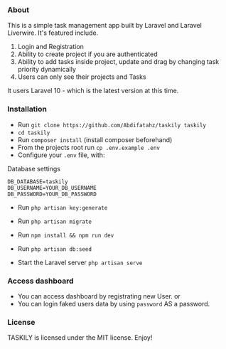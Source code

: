 ### About
This is a simple task management app built by Laravel and Laravel Liverwire.
It's featured include.

1. Login and Registration
2. Ability to create project if you are authenticated
3. Ability to add tasks inside project, update and drag by changing task priority dynamically
4. Users can only see their projects and Tasks

It users Laravel 10 - which is the latest version at this time.

### Installation
* Run `git clone https://github.com/Abdifatahz/taskily taskily`
* `cd taskily` 
* Run `composer install` (install composer beforehand)
* From the projects root run `cp .env.example .env`
* Configure your `.env` file, with:

Database settings
```
DB_DATABASE=taskily
DB_USERNAME=YOUR_DB_USERNAME
DB_PASSWORD=YOUR_DB_PASSWORD
```

* Run `php artisan key:generate`
* Run `php artisan migrate`
* Run `npm install && npm run dev`
* Run `php artisan db:seed`

* Start the Laravel server `php artisan serve`

### Access dashboard
 - You can access dashboard by registrating new User. or
 - You can login faked users data by using `password` AS a password.

### License
TASKILY is licensed under the MIT license. Enjoy!
